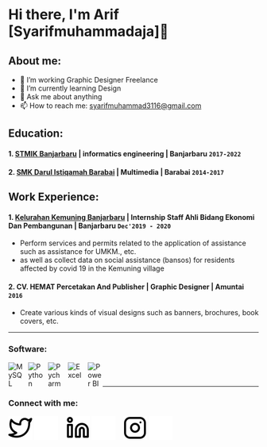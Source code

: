 # Hi there, I'm Arif [Syarifmuhammadaja]👋
## About me:
- 🔭 I’m working Graphic Designer Freelance
- 🌱 I’m currently learning Design
- 💬 Ask me about anything
- 📫 How to reach me: syarifmuhammad3116@gmail.com

## Education:

#### 1. [STMIK Banjarbaru](http://stmik-banjarbaru.ac.id/) | informatics engineering | Banjarbaru `2017-2022`

 #### 2. [SMK Darul Istiqamah Barabai](https://darulistiqamah.ponpes.id) | Multimedia | Barabai `2014-2017`

## Work Experience:
#### 1. [Kelurahan Kemuning Banjarbaru](https://kel-kemuning.banjarbarukota.go.id/) | Internship Staff Ahli Bidang Ekonomi Dan Pembangunan | Banjarbaru `Dec'2019 - 2020`
   - Perform services and permits related to the application of assistance such as assistance for UMKM., etc.
   - as well as collect data on social assistance (bansos) for residents affected by covid 19 in the Kemuning village

#### 2. CV. HEMAT Percetakan And Publisher | Graphic Designer | Amuntai `2016`
   - Create various kinds of visual designs such as banners, brochures, book covers, etc.
 
---

### Software:

[<img align="left" alt="MySQL" width="30px" src="https://www.adobe.com/content/dam/shared/images/product-icons/svg/photoshop.svg" style="padding-right:10px;" />][webdev]
[<img align="left" alt="Python" width="30px" src="https://www.tecnira.com.ar/uploads/9/8/1/4/98141878/s736331308559977179_p154_i8_w326.png/ 110px-Python-logo-notext.svg.png?20100317150552" style="padding-right:10px;" />][webdev]
[<img align="left" alt="Pycharm" width="30px" src="https://upload.wikimedia.org/wikipedia/commons/thumb/1/1d/PyCharm_Icon.svg/220px-PyCharm_Icon.svg.png" style="padding-right:10px;" />][webdev]
[<img align="left" alt="Excel" width="30px" src="https://www.coreldraw.com/static/cdgs/images/home/coreldraw-wm.png" style="padding-right:10px;" />][webdev]
[<img align="left" alt="Power BI" width="30px" src="https://play-lh.googleusercontent.com/37EzETO6gZyKmCg2kBIFX1e9gkubxZrVa5fHJ6yOaa7VvEShHjKv2RdtwnZt9Sk258s=w240-h480-rw" style="padding-right:0px;" />][webdev]

<br />
<br />

---
### Connect with me:


[![website](./img/twitter-light.svg)](https://twitter.com/guabadrol#gh-light-mode-only)
[![website](./img/twitter-dark.svg)](https://twitter.com/guabadrol#gh-dark-mode-only)
&nbsp;&nbsp;
[![website](./img/linkedin-light.svg)](https://www.linkedin.com/in/syarif-muhammad#gh-light-mode-only)
[![website](./img/linkedin-dark.svg)](https://www.linkedin.com/in/syarif-muhammad#gh-dark-mode-only)
&nbsp;&nbsp;
[![website](./img/instagram-light.svg)](https://www.instagram.com/syarif_muhmmad/#gh-light-mode-only)
[![website](./img/instagram-dark.svg)](https://www.instagram.com/syarif_muhmmad/n#gh-dark-mode-only)



[webdev]: https://github.com/vincentwidyan/vincentwidyan

